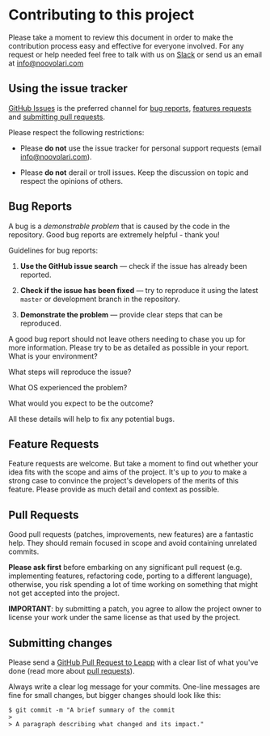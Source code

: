 # Contributing to this project

Please take a moment to review this document in order to make the contribution
process easy and effective for everyone involved.
For any request or help needed feel free to talk with us on [Slack](https://join.slack.com/t/noovolari/shared_invite/zt-noc0ju05-18_GRX~Zi6Jz8~95j5CySA) or send us an email at [info@noovolari.com](mailto:info@noovolari.com)

## Using the issue tracker

[GitHub Issues](https://github.com/Noovolari/leapp/issues) is the preferred channel
for [bug reports](#bug-reports), [features requests](#feature-requests)
and [submitting pull requests](#pull-requests).

Please respect the following restrictions:

- Please **do not** use the issue tracker for personal support requests (email
  [info@noovolari.com](mailto:info@noovolari.com)).

- Please **do not** derail or troll issues. Keep the discussion on topic and
  respect the opinions of others.

## Bug Reports

A bug is a _demonstrable problem_ that is caused by the code in the repository.
Good bug reports are extremely helpful - thank you!

Guidelines for bug reports:

1. **Use the GitHub issue search** &mdash; check if the issue has already been
   reported.

2. **Check if the issue has been fixed** &mdash; try to reproduce it using the
   latest `master` or development branch in the repository.

3. **Demonstrate the problem** &mdash; provide clear steps that can be reproduced.

A good bug report should not leave others needing to chase you up for more
information. Please try to be as detailed as possible in your report. 
What is your environment? 

What steps will reproduce the issue? 

What OS experienced the problem?

What would you expect to be the outcome? 

All these details will help to fix any potential bugs.

## Feature Requests

Feature requests are welcome. But take a moment to find out whether your idea
fits with the scope and aims of the project. It's up to _you_ to make a strong
case to convince the project's developers of the merits of this feature. Please
provide as much detail and context as possible.

## Pull Requests

Good pull requests (patches, improvements, new features) are a fantastic
help. They should remain focused in scope and avoid containing unrelated
commits.

**Please ask first** before embarking on any significant pull request (e.g.
implementing features, refactoring code, porting to a different language),
otherwise, you risk spending a lot of time working on something that might
not get accepted into the project.

**IMPORTANT**: by submitting a patch, you agree to allow the project owner to
license your work under the same license as that used by the project.


## Submitting changes

Please send a [GitHub Pull Request to Leapp](https://github.com/noovolari/leapp/pull/new/master) with a clear list of what you've done (read more about [pull requests](http://help.github.com/pull-requests/)). 

Always write a clear log message for your commits. One-line messages are fine for small changes, but bigger changes should look like this:

    $ git commit -m "A brief summary of the commit
    > 
    > A paragraph describing what changed and its impact."
